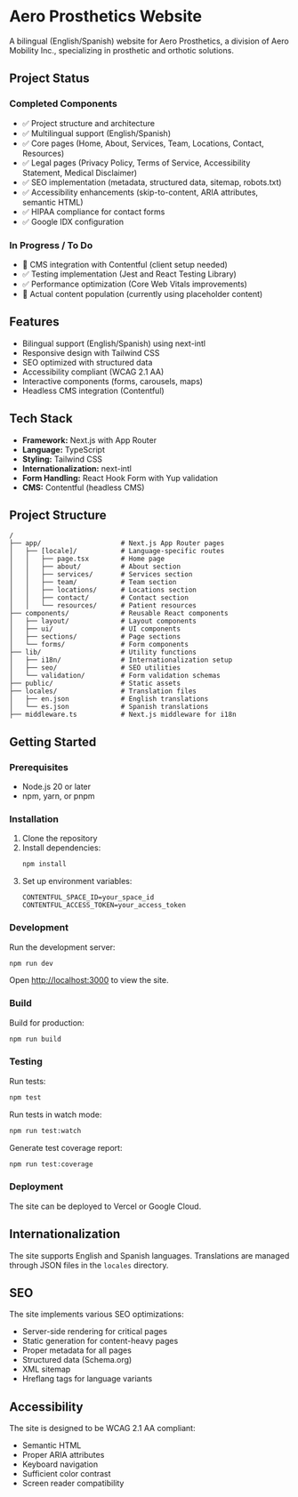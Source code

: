 # Aero Prosthetics Website

A bilingual (English/Spanish) website for Aero Prosthetics, a division of Aero Mobility Inc., specializing in prosthetic and orthotic solutions.

## Project Status

### Completed Components
- ✅ Project structure and architecture
- ✅ Multilingual support (English/Spanish)
- ✅ Core pages (Home, About, Services, Team, Locations, Contact, Resources)
- ✅ Legal pages (Privacy Policy, Terms of Service, Accessibility Statement, Medical Disclaimer)
- ✅ SEO implementation (metadata, structured data, sitemap, robots.txt)
- ✅ Accessibility enhancements (skip-to-content, ARIA attributes, semantic HTML)
- ✅ HIPAA compliance for contact forms
- ✅ Google IDX configuration

### In Progress / To Do
- 🔄 CMS integration with Contentful (client setup needed)
- ✅ Testing implementation (Jest and React Testing Library)
- ✅ Performance optimization (Core Web Vitals improvements)
- 🔄 Actual content population (currently using placeholder content)

## Features

- Bilingual support (English/Spanish) using next-intl
- Responsive design with Tailwind CSS
- SEO optimized with structured data
- Accessibility compliant (WCAG 2.1 AA)
- Interactive components (forms, carousels, maps)
- Headless CMS integration (Contentful)

## Tech Stack

- **Framework:** Next.js with App Router
- **Language:** TypeScript
- **Styling:** Tailwind CSS
- **Internationalization:** next-intl
- **Form Handling:** React Hook Form with Yup validation
- **CMS:** Contentful (headless CMS)

## Project Structure

```
/
├── app/                    # Next.js App Router pages
│   ├── [locale]/           # Language-specific routes
│   │   ├── page.tsx        # Home page
│   │   ├── about/          # About section
│   │   ├── services/       # Services section
│   │   ├── team/           # Team section
│   │   ├── locations/      # Locations section
│   │   ├── contact/        # Contact section
│   │   └── resources/      # Patient resources
├── components/             # Reusable React components
│   ├── layout/             # Layout components
│   ├── ui/                 # UI components
│   ├── sections/           # Page sections
│   └── forms/              # Form components
├── lib/                    # Utility functions
│   ├── i18n/               # Internationalization setup
│   ├── seo/                # SEO utilities
│   └── validation/         # Form validation schemas
├── public/                 # Static assets
├── locales/                # Translation files
│   ├── en.json             # English translations
│   └── es.json             # Spanish translations
├── middleware.ts           # Next.js middleware for i18n
```

## Getting Started

### Prerequisites

- Node.js 20 or later
- npm, yarn, or pnpm

### Installation

1. Clone the repository
2. Install dependencies:
   ```bash
   npm install
   ```
3. Set up environment variables:
   ```
   CONTENTFUL_SPACE_ID=your_space_id
   CONTENTFUL_ACCESS_TOKEN=your_access_token
   ```

### Development

Run the development server:

```bash
npm run dev
```

Open [http://localhost:3000](http://localhost:3000) to view the site.

### Build

Build for production:

```bash
npm run build
```

### Testing

Run tests:

```bash
npm test
```

Run tests in watch mode:

```bash
npm run test:watch
```

Generate test coverage report:

```bash
npm run test:coverage
```

### Deployment

The site can be deployed to Vercel or Google Cloud.

## Internationalization

The site supports English and Spanish languages. Translations are managed through JSON files in the `locales` directory.

## SEO

The site implements various SEO optimizations:

- Server-side rendering for critical pages
- Static generation for content-heavy pages
- Proper metadata for all pages
- Structured data (Schema.org)
- XML sitemap
- Hreflang tags for language variants

## Accessibility

The site is designed to be WCAG 2.1 AA compliant:

- Semantic HTML
- Proper ARIA attributes
- Keyboard navigation
- Sufficient color contrast
- Screen reader compatibility
